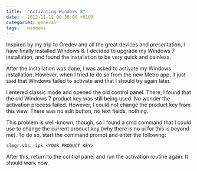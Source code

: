 ```yaml
---
title:  "Activating Windows 8"
date: 	2012-11-11 00:30:00 +0100
categories: general
tags: 	windows
---
```



Inspired by my trip to Oredev and all the great devices and presentation, I have
finally installed Windows 8. I decided to upgrade my Windows 7 installation, and
found the installation to be very quick and painless.

After the installation was done, I was asked to activate my Windows installation.
However, when I tried to do so from the new Metro app, it just said that Windows
failed to activate and that I should try again later.

I entered classic mode and opened the old control panel. There, I found that the
old Windows 7 product key was still being used. No wonder the activation process
failed. However, I could not change the product key from this view. There was no
edit button, no text fields, nothing.

This problem is well-known, though, so I found a cmd command that I could use to
change the current product key (why there is no ui for this is beyond me). To do
so, start the command prompt and enter the following:

`slmgr.vbs -ipk <YOUR PRODUCT KEY>`

After this, return to the control panel and run the activation routine again. It
should work now.